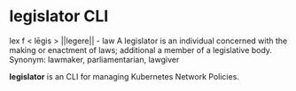 # legislator CLI

lex f < lēgis > ||legere|| - law
A legislator is an individual concerned with the making or enactment of laws; additional a member of a legislative body.
Synonym: lawmaker, parliamentarian, lawgiver

**legislator** is an CLI for managing Kubernetes Network Policies. 